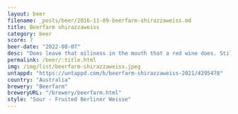 ```yaml
---
layout: beer
filename: _posts/beer/2016-11-09-beerfarm-shirazzaweiss.md
title: Beerfarm shirazzaweiss
category: beer
score: 7
beer-date: "2022-08-07"
desc: "Does leave that oiliness in the mouth that a red wine does. Still pretty decent"
permalink: /beer/:title.html
img: /img/list/beerfarm-shirazzaweiss.jpeg
untappd: "https://untappd.com/b/beerfarm-shirazzaweiss-2021/4295478"
country: "Australia"
brewery: "Beerfarm"
breweryURL: "/brewery/beerfarm.html"
style: "Sour - Fruited Berliner Weisse"
---
```

